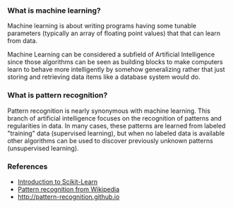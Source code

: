 ### What is machine learning?
Machine learning is about writing programs having some tunable parameters (typically an array of floating point values) that that can learn from data.

Machine Learning can be considered a subfield of Artificial Intelligence since those algorithms can be seen as building blocks to make computers learn to behave more intelligently by somehow generalizing rather that just storing and retrieving data items like a database system would do.

### What is pattern recognition?
Pattern recognition is nearly synonymous with machine learning. This branch of artificial intelligence focuses on the recognition of patterns and regularities in data. In many cases, these patterns are learned from labeled "training" data (supervised learning), but when no labeled data is available other algorithms can be used to discover previously unknown patterns (unsupervised learning).

### References
* [Introduction to Scikit-Learn](http://www.astro.washington.edu/users/vanderplas/Astr599/notebooks/17_SklearnIntro)
* [Pattern recognition from Wikipedia](http://en.wikipedia.org/wiki/Pattern_recognition)
* http://pattern-recognition.github.io 



